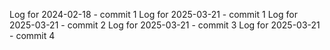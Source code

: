 Log for 2024-02-18 - commit 1
Log for 2025-03-21 - commit 1
Log for 2025-03-21 - commit 2
Log for 2025-03-21 - commit 3
Log for 2025-03-21 - commit 4
